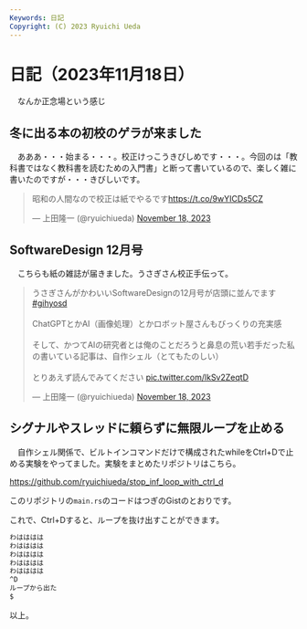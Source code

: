 ```yaml
---
Keywords: 日記
Copyright: (C) 2023 Ryuichi Ueda
---
```


# 日記（2023年11月18日）

　なんか正念場という感じ

## 冬に出る本の初校のゲラが来ました

　あああ・・・始まる・・・。校正けっこうきびしめです・・・。今回のは「教科書ではなく教科書を読むための入門書」と断って書いているので、楽しく雑に書いたのですが・・・きびしいです。

<blockquote class="twitter-tweet"><p lang="ja" dir="ltr">昭和の人間なので校正は紙でやるです<a href="https://t.co/9wYICDs5CZ">https://t.co/9wYICDs5CZ</a></p>&mdash; 上田隆一 (@ryuichiueda) <a href="https://twitter.com/ryuichiueda/status/1725795477323718920?ref_src=twsrc%5Etfw">November 18, 2023</a></blockquote> <script async src="https://platform.twitter.com/widgets.js" charset="utf-8"></script>


## SoftwareDesign 12月号

　こちらも紙の雑誌が届きました。うさぎさん校正手伝って。

<blockquote class="twitter-tweet"><p lang="ja" dir="ltr">うさぎさんがかわいいSoftwareDesignの12月号が店頭に並んでます <a href="https://twitter.com/hashtag/gihyosd?src=hash&amp;ref_src=twsrc%5Etfw">#gihyosd</a> <br><br>ChatGPTとかAI（画像処理）とかロボット屋さんもびっくりの充実感<br><br>そして、かつてAIの研究者とは俺のことだろうと鼻息の荒い若手だった私の書いている記事は、自作シェル（とてもたのしい）<br><br>とりあえず読んでみてください <a href="https://t.co/lkSv2ZeqtD">pic.twitter.com/lkSv2ZeqtD</a></p>&mdash; 上田隆一 (@ryuichiueda) <a href="https://twitter.com/ryuichiueda/status/1725799506816745679?ref_src=twsrc%5Etfw">November 18, 2023</a></blockquote> <script async src="https://platform.twitter.com/widgets.js" charset="utf-8"></script>

## シグナルやスレッドに頼らずに無限ループを止める

　自作シェル関係で、ビルトインコマンドだけで構成されたwhileをCtrl+Dで止める実験をやってました。実験をまとめたリポジトリはこちら。

https://github.com/ryuichiueda/stop_inf_loop_with_ctrl_d

このリポジトリの`main.rs`のコードはつぎのGistのとおりです。

<script src="https://gist.github.com/ryuichiueda/1bd19c9d7d63e4943e6b313878ff134f.js"></script>

これで、Ctrl+Dすると、ループを抜け出すことができます。

```bash
わはははは
わはははは
わはははは
わはははは
わはははは
^D
ループから出た
$
```

以上。
